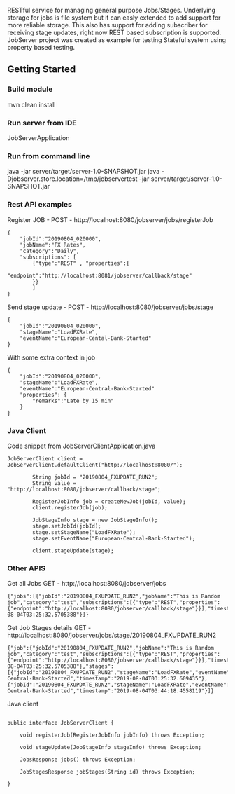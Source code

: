 RESTful service for managing general purpose Jobs/Stages. Underlying storage for jobs is file system but it can easly extended to add support for more reliable storage.
This also has support for adding subscriber for receiving stage updates, right now REST based subscription is supported.
JobServer project was created as example for testing Stateful system using property based testing.

## Getting Started

### Build module

mvn clean install

### Run server from IDE
JobServerApplication

### Run from command line
java -jar server/target/server-1.0-SNAPSHOT.jar
java -Djobserver.store.location=/tmp/jobservertest -jar server/target/server-1.0-SNAPSHOT.jar

### Rest API examples

Register JOB - POST - http://localhost:8080/jobserver/jobs/registerJob
```
{
	"jobId":"20190804_020000",
	"jobName":"FX Rates",
	"category":"Daily",
	"subscriptions": [
		{"type":"REST" , "properties":{
			"endpoint":"http://localhost:8081/jobserver/callback/stage"
		}}
		]
}
```

Send stage update - POST - http://localhost:8080/jobserver/jobs/stage
```
{
	"jobId":"20190804_020000",
	"stageName":"LoadFXRate",
	"eventName":"European-Cental-Bank-Started"
}
```

With some extra context in job

```
{
	"jobId":"20190804_020000",
	"stageName":"LoadFXRate",
	"eventName":"European-Central-Bank-Started"
	"properties": {
        "remarks":"Late by 15 min"
	}
}
```

### Java Client

Code snippet from JobServerClientApplication.java

```
JobServerClient client = JobServerClient.defaultClient("http://localhost:8080/");

        String jobId = "20190804_FXUPDATE_RUN2";
        String value = "http://localhost:8080/jobserver/callback/stage";

        RegisterJobInfo job = createNewJob(jobId, value);
        client.registerJob(job);

        JobStageInfo stage = new JobStageInfo();
        stage.setJobId(jobId);
        stage.setStageName("LoadFXRate");
        stage.setEventName("European-Central-Bank-Started");

        client.stageUpdate(stage);

```

### Other APIS

Get all Jobs
GET - http://localhost:8080/jobserver/jobs

```
{"jobs":[{"jobId":"20190804_FXUPDATE_RUN2","jobName":"This is Random job","category":"test","subscriptions":[{"type":"REST","properties":{"endpoint":"http://localhost:8080/jobserver/callback/stage"}}],"timestamp":"2019-08-04T03:25:32.5705388"}]}
```

Get Job Stages details
GET - http://localhost:8080/jobserver/jobs/stage/20190804_FXUPDATE_RUN2

```
{"job":{"jobId":"20190804_FXUPDATE_RUN2","jobName":"This is Random job","category":"test","subscriptions":[{"type":"REST","properties":{"endpoint":"http://localhost:8080/jobserver/callback/stage"}}],"timestamp":"2019-08-04T03:25:32.5705388"},"stages":[{"jobId":"20190804_FXUPDATE_RUN2","stageName":"LoadFXRate","eventName":"European-Central-Bank-Started","timestamp":"2019-08-04T03:25:32.609435"},{"jobId":"20190804_FXUPDATE_RUN2","stageName":"LoadFXRate","eventName":"European-Central-Bank-Started","timestamp":"2019-08-04T03:44:18.4558119"}]}
```

Java client
```

public interface JobServerClient {

    void registerJob(RegisterJobInfo jobInfo) throws Exception;

    void stageUpdate(JobStageInfo stageInfo) throws Exception;

    JobsResponse jobs() throws Exception;

    JobStagesResponse jobStages(String id) throws Exception;

}
```